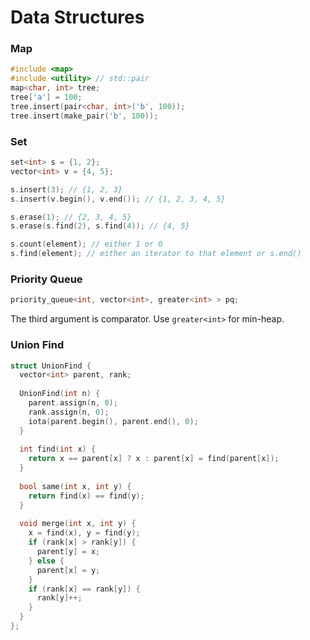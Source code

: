 # Data Structures

### Map

```c++
#include <map>
#include <utility> // std::pair
map<char, int> tree;
tree['a'] = 100;
tree.insert(pair<char, int>('b', 100));
tree.insert(make_pair('b', 100));
```



### Set

```c++
set<int> s = {1, 2};
vector<int> v = {4, 5};

s.insert(3); // {1, 2, 3}
s.insert(v.begin(), v.end()); // {1, 2, 3, 4, 5}

s.erase(1); // {2, 3, 4, 5}
s.erase(s.find(2), s.find(4)); // {4, 5}

s.count(element); // either 1 or 0
s.find(element); // either an iterator to that element or s.end()
```



### Priority Queue

```c++
priority_queue<int, vector<int>, greater<int> > pq; 
```

The third argument is comparator. Use `greater<int>` for min-heap.



### Union Find

```c++
struct UnionFind {
  vector<int> parent, rank;
  
  UnionFind(int n) {
    parent.assign(n, 0);
    rank.assign(n, 0);
    iota(parent.begin(), parent.end(), 0);
  }
  
  int find(int x) {
    return x == parent[x] ? x : parent[x] = find(parent[x]);
  }
  
  bool same(int x, int y) {
    return find(x) == find(y);
  }
  
  void merge(int x, int y) {
    x = find(x), y = find(y);
    if (rank[x] > rank[y]) {
      parent[y] = x;
    } else {
      parent[x] = y;
    }
    if (rank[x] == rank[y]) {
      rank[y]++;
    }
  }
};
```
